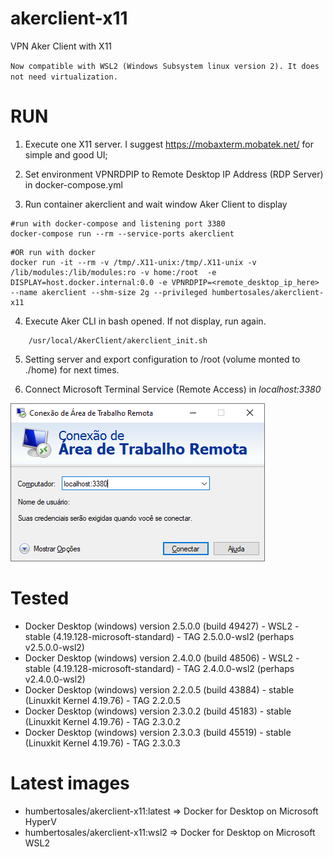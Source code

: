 # akerclient-x11
VPN Aker Client with X11

`Now compatible with WSL2 (Windows Subsystem linux version 2). It does not need virtualization.`


# RUN 
1. Execute one X11 server. I suggest https://mobaxterm.mobatek.net/ for simple and good UI;

2. Set environment VPNRDPIP to Remote Desktop IP Address (RDP Server) in docker-compose.yml

3. Run container akerclient and wait window Aker Client to display
```shell
#run with docker-compose and listening port 3380 
docker-compose run --rm --service-ports akerclient
```
```shell
#OR run with docker
docker run -it --rm -v /tmp/.X11-unix:/tmp/.X11-unix -v /lib/modules:/lib/modules:ro -v home:/root  -e DISPLAY=host.docker.internal:0.0 -e VPNRDPIP=<remote_desktop_ip_here> --name akerclient --shm-size 2g --privileged humbertosales/akerclient-x11
```
4. Execute Aker CLI in bash opened. If not display, run again. 
```
	/usr/local/AkerClient/akerclient_init.sh
```

5. Setting server and export configuration to /root (volume monted to ./home) for next times.

6. Connect Microsoft Terminal Service (Remote Access) in *localhost:3380*

![Terminal Service](terminal-service.png)


# Tested 

 * Docker Desktop (windows) version 2.5.0.0 (build 49427) - WSL2 - stable (4.19.128-microsoft-standard) - TAG 2.5.0.0-wsl2 (perhaps v2.5.0.0-wsl2)
 * Docker Desktop (windows) version 2.4.0.0 (build 48506) - WSL2 - stable (4.19.128-microsoft-standard) - TAG 2.4.0.0-wsl2 (perhaps v2.4.0.0-wsl2)
 * Docker Desktop (windows) version 2.2.0.5 (build 43884) - stable (Linuxkit Kernel 4.19.76) - TAG 2.2.0.5
 * Docker Desktop (windows) version 2.3.0.2 (build 45183) - stable (Linuxkit Kernel 4.19.76) - TAG 2.3.0.2
 * Docker Desktop (windows) version 2.3.0.3 (build 45519) - stable (Linuxkit Kernel 4.19.76) - TAG 2.3.0.3

# Latest images

* humbertosales/akerclient-x11:latest => Docker for Desktop on Microsoft HyperV
* humbertosales/akerclient-x11:wsl2 => Docker for Desktop on Microsoft WSL2 
 
 